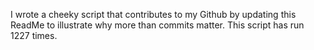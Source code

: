 I wrote a cheeky script that contributes to my Github by updating this ReadMe to illustrate why more than commits matter. This script has run 1227 times.